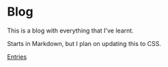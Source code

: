 # Blog

This is a blog with everything that I've learnt.

Starts in Markdown, but I plan on updating this to CSS.

[Entries](https://garrysjh.github.io/blog/entries)


